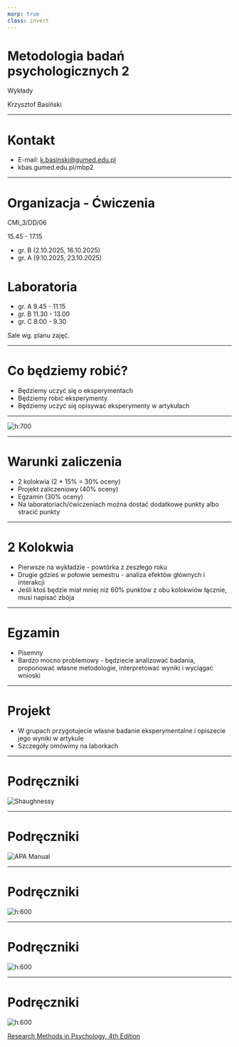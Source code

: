```yaml
---
marp: true
class: invert
---
```


# Metodologia badań psychologicznych 2

Wykłady

Krzysztof Basiński

---

# Kontakt

* E-mail: k.basinski@gumed.edu.pl
* kbas.gumed.edu.pl/mbp2

---

# Organizacja - Ćwiczenia

CMI_3/DD/06

15.45 - 17.15

- gr. B (2.10.2025, 16.10.2025)
- gr. A (9.10.2025, 23.10.2025) 


# Laboratoria

- gr. A 9.45 - 11.15
- gr. B 11.30 - 13.00
- gr. C 8.00 - 9.30

Sale wg. planu zajęć.

---

# Co będziemy robić?

* Będziemy uczyć się o eksperymentach
* Będziemy robić eksperymenty
* Będziemy uczyć się opisywać eksperymenty w artykułach

---

![h:700](img/xkcd_difference.png)

---

# Warunki zaliczenia

* 2 kolokwia (2 * 15% = 30% oceny)
* Projekt zaliczeniowy (40% oceny)
* Egzamin (30% oceny)
* Na laboratoriach/ćwiczeniach można dostać dodatkowe punkty albo stracić punkty

---

# 2 Kolokwia

* Pierwsze na wykładzie - powtórka z zeszłego roku
* Drugie gdzieś w połowie semestru - analiza efektów głównych i interakcji
* Jeśli ktoś będzie miał mniej niż 60% punktów z obu kolokwiów łącznie, musi napisać zbója


---

# Egzamin

* Pisemny
* Bardzo mocno problemowy - będziecie analizować badania, proponować własne metodologie, interpretować wyniki i wyciągać wnioski

---

# Projekt

* W grupach przygotujecie własne badanie eksperymentalne i opiszecie jego wyniki w artykule
* Szczegóły omówimy na laborkach

---

# Podręczniki

![Shaughnessy](img/z01shaug.png)

---

# Podręczniki

![APA Manual](img/z01apa.png)

---

# Podręczniki

![h:600](img/z01brzezinski.png)


---

# Podręczniki
![h:600](img/w01_leek.png)

---

# Podręczniki

![h:600](img/rmp.png)

[Research Methods in Psychology, 4th Edition](https://kpu.pressbooks.pub/psychmethods4e/)